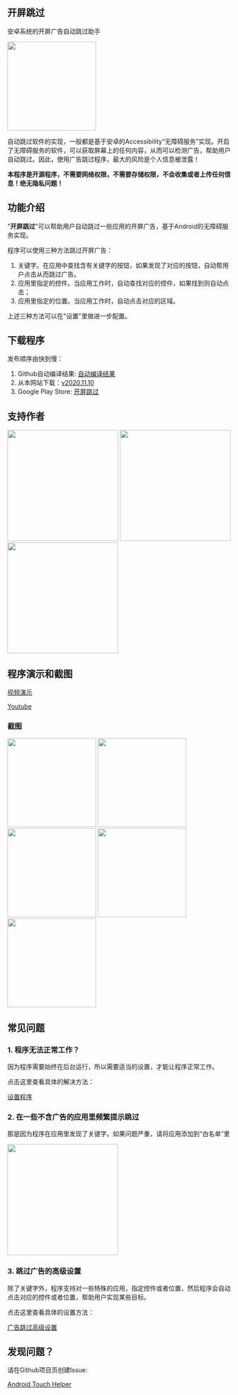 ## 开屏跳过

安卓系统的开屏广告自动跳过助手

<p>
<img src="touch_helper.png" width="200">
</p>

自动跳过软件的实现，一般都是基于安卓的Accessibility“无障碍服务”实现。开启了无障碍服务的软件，可以获取屏幕上的任何内容，从而可以检测广告，帮助用户自动跳过。因此，使用广告跳过程序，最大的风险是个人信息被泄露！

**本程序是开源程序，不需要网络权限，不需要存储权限，不会收集或者上传任何信息！绝无隐私问题！**

## 功能介绍

"**开屏跳过**"可以帮助用户自动跳过一些应用的开屏广告，基于Android的无障碍服务实现。

程序可以使用三种方法跳过开屏广告：

1. 关键字。在应用中查找含有关键字的按钮，如果发现了对应的按钮，自动帮用户点击从而跳过广告。
2. 应用里指定的控件。当应用工作时，自动查找对应的控件，如果找到则自动点击；
3. 应用里指定的位置。当应用工作时，自动点击对应的区域。

上述三种方法可以在"设置"里做进一步配置。


## 下载程序

发布顺序由快到慢：

1. Github自动编译结果: [自动编译结果](https://github.com/zfdang/Android-Touch-Helper/releases)
2. 从本网站下载：[v2020.11.10](TouchHelper-release-v2020.11.10.apk)
3. Google Play Store: [开屏跳过](https://play.google.com/store/apps/details?id=com.zfdang.touchhelper)

## 支持作者

<p>
<img src="alipay5.jpeg" width="250">
<img src="alipay10.jpeg" width="250">
<img src="wechatpay.jpeg" width="250">
</p>

## 程序演示和截图

[视频演示](touch_helper.mp4)

[Youtube](https://www.youtube.com/watch?v=_Ko-HM7sFps)

### 截图

<p>
<img src="images/status.jpeg" width="200">
<img src="images/settings.jpeg" width="200">
<img src="images/keyword.jpeg" width="200">
<img src="images/customization_2.jpeg" width="200">
<img src="images/about.jpeg" width="200">
</p>

## 常见问题

### 1. 程序无法正常工作？

因为程序需要始终在后台运行，所以需要适当的设置，才能让程序正常工作。

点击这里查看具体的解决方法：

[设置程序](/enable)

### 2. 在一些不含广告的应用里频繁提示跳过

那是因为程序在应用里发现了关键字。如果问题严重，请将应用添加到“白名单”里

<p>
<img src="whitelist.jpeg" width="250">
</p>

### 3. 跳过广告的高级设置

除了关键字外，程序支持对一些特殊的应用，指定控件或者位置，然后程序会自动点击对应的控件或者位置，帮助用户实现某些目标。

点击这里查看具体的设置方法：

[广告跳过高级设置](/settings)

## 发现问题？

请在Github项目页创建Issue:

[Android Touch Helper](https://github.com/zfdang/Android-Touch-Helper)




